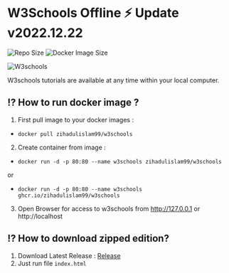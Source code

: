 # W3Schools Offline ⚡️  Update v2022.12.22

![Repo Size](https://img.shields.io/github/repo-size/zihadulislam99/W3Schools) ![Docker Image Size](https://img.shields.io/docker/image-size/zihadulislam99/w3schools?style=flat-square)

![W3schools](https://www.w3schools.com/images/w3schoolscom_gray.gif)

W3schools tutorials are available at any time within your local computer.

## ⁉️ How to run docker image ?

1. First pull image to your docker images : 
  - `docker pull zihadulislam99/w3schools`
2. Create container from image : 

- `docker run -d -p 80:80 --name w3schools zihadulislam99/w3schools`

or

- `docker run -d -p 80:80 --name w3schools ghcr.io/zihadulislam99/w3schools`

3. Open Browser for access to w3schools from http://127.0.0.1 or http://localhost


## ⁉️ How to download zipped edition?

1. Download Latest Release : [Release](https://github.com/zihadulislam99/W3Schools/releases)
2. Just run file `index.html`
